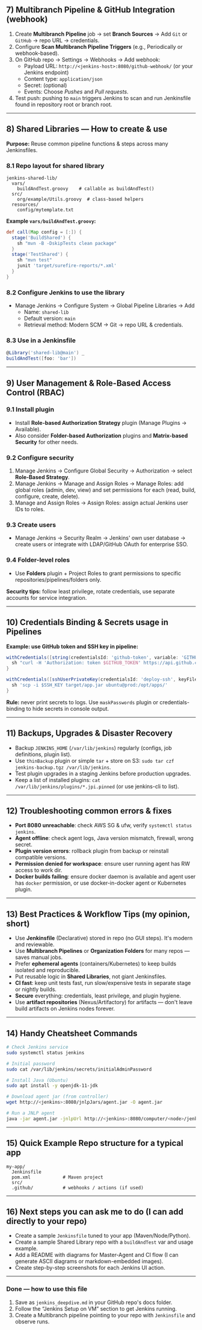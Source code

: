 ## 7) Multibranch Pipeline & GitHub Integration (webhook)
1. Create **Multibranch Pipeline** job → set **Branch Sources** → Add `Git` or `GitHub` → repo URL → credentials.
2. Configure **Scan Multibranch Pipeline Triggers** (e.g., Periodically or webhook-based).
3. On GitHub repo → Settings → Webhooks → Add webhook:
   - Payload URL: `http://<jenkins-host>:8080/github-webhook/` (or your Jenkins endpoint)
   - Content type: `application/json`
   - Secret: (optional)
   - Events: Choose *Pushes* and *Pull requests*.
4. Test push: pushing to `main` triggers Jenkins to scan and run Jenkinsfile found in repository root or branch root.

---
## 8) Shared Libraries — How to create & use
**Purpose:** Reuse common pipeline functions & steps across many Jenkinsfiles.

### 8.1 Repo layout for shared library
```
jenkins-shared-lib/
  vars/
    buildAndTest.groovy    # callable as buildAndTest()
  src/
    org/example/Utils.groovy  # class-based helpers
  resources/
    config/mytemplate.txt
```

**Example `vars/buildAndTest.groovy`:**
```groovy
def call(Map config = [:]) {
  stage('BuildShared') {
    sh "mvn -B -DskipTests clean package"
  }
  stage('TestShared') {
    sh "mvn test"
    junit 'target/surefire-reports/*.xml'
  }
}
```

### 8.2 Configure Jenkins to use the library
- Manage Jenkins → Configure System → Global Pipeline Libraries → Add
  - Name: `shared-lib`
  - Default version: `main`
  - Retrieval method: Modern SCM → Git → repo URL & credentials.

### 8.3 Use in a Jenkinsfile
```groovy
@Library('shared-lib@main') _
buildAndTest([foo: 'bar'])
```

---
## 9) User Management & Role-Based Access Control (RBAC)
### 9.1 Install plugin
- Install **Role-based Authorization Strategy** plugin (Manage Plugins → Available).
- Also consider **Folder-based Authorization** plugins and **Matrix-based Security** for other needs.

### 9.2 Configure security
1. Manage Jenkins → Configure Global Security → Authorization → select **Role-Based Strategy**.
2. Manage Jenkins → Manage and Assign Roles → Manage Roles: add global roles (admin, dev, view) and set permissions for each (read, build, configure, create, delete).
3. Manage and Assign Roles → Assign Roles: assign actual Jenkins user IDs to roles.

### 9.3 Create users
- Manage Jenkins → Security Realm → Jenkins' own user database → create users or integrate with LDAP/GitHub OAuth for enterprise SSO.

### 9.4 Folder-level roles
- Use **Folders** plugin + Project Roles to grant permissions to specific repositories/pipelines/folders only.

**Security tips:** follow least privilege, rotate credentials, use separate accounts for service integration.

---
## 10) Credentials Binding & Secrets usage in Pipelines
**Example: use GitHub token and SSH key in pipeline:**
```groovy
withCredentials([string(credentialsId: 'github-token', variable: 'GITHUB_TOKEN')]) {
  sh "curl -H 'Authorization: token $GITHUB_TOKEN' https://api.github.com/user"
}

withCredentials([sshUserPrivateKey(credentialsId: 'deploy-ssh', keyFileVariable: 'SSH_KEY')]) {
  sh 'scp -i $SSH_KEY target/app.jar ubuntu@prod:/opt/apps/'
}
```
**Rule:** never print secrets to logs. Use `maskPasswords` plugin or credentials-binding to hide secrets in console output.

---
## 11) Backups, Upgrades & Disaster Recovery
- Backup `JENKINS_HOME` (`/var/lib/jenkins`) regularly (configs, job definitions, plugin list).
- Use `thinBackup` plugin or simple `tar` + store on S3: `sudo tar czf jenkins-backup.tgz /var/lib/jenkins`.
- Test plugin upgrades in a staging Jenkins before production upgrades.
- Keep a list of installed plugins: `cat /var/lib/jenkins/plugins/*.jpi.pinned` (or use jenkins-cli to list).

---
## 12) Troubleshooting common errors & fixes
- **Port 8080 unreachable**: check AWS SG & ufw, verify `systemctl status jenkins`.
- **Agent offline**: check agent logs, Java version mismatch, firewall, wrong secret.
- **Plugin version errors**: rollback plugin from backup or reinstall compatible versions.
- **Permission denied for workspace**: ensure user running agent has RW access to work dir.
- **Docker builds failing**: ensure docker daemon is available and agent user has `docker` permission, or use docker-in-docker agent or Kubernetes plugin.

---
## 13) Best Practices & Workflow Tips (my opinion, short)
- Use **Jenkinsfile** (Declarative) stored in repo (no GUI steps). It's modern and reviewable.
- Use **Multibranch Pipelines** or **Organization Folders** for many repos — saves manual jobs.
- Prefer **ephemeral agents** (containers/Kubernetes) to keep builds isolated and reproducible.
- Put reusable logic in **Shared Libraries**, not giant Jenkinsfiles.
- **CI fast**: keep unit tests fast, run slow/expensive tests in separate stage or nightly builds.
- **Secure** everything: credentials, least privilege, and plugin hygiene.
- Use **artifact repositories** (Nexus/Artifactory) for artifacts — don't leave build artifacts on Jenkins nodes forever.

---
## 14) Handy Cheatsheet Commands
```bash
# Check Jenkins service
sudo systemctl status jenkins

# Initial password
sudo cat /var/lib/jenkins/secrets/initialAdminPassword

# Install Java (Ubuntu)
sudo apt install -y openjdk-11-jdk

# Download agent jar (from controller)
wget http://<jenkins>:8080/jnlpJars/agent.jar -O agent.jar

# Run a JNLP agent
java -jar agent.jar -jnlpUrl http://<jenkins>:8080/computer/<node>/jenkins-agent.jnlp -secret <SECRET> -workDir /home/jenkins/agent
```

---
## 15) Quick Example Repo structure for a typical app
```
my-app/
  Jenkinsfile
  pom.xml            # Maven project
  src/
  .github/           # webhooks / actions (if used)
```

---
## 16) Next steps you can ask me to do (I can add directly to your repo)
- Create a sample `Jenkinsfile` tuned to your app (Maven/Node/Python).
- Create a sample Shared Library repo with a `buildAndTest` var and usage example.
- Add a README with diagrams for Master-Agent and CI flow (I can generate ASCII diagrams or markdown-embedded images).
- Create step-by-step screenshots for each Jenkins UI action.

---
### Done — how to use this file
1. Save as `jenkins_deepdive.md` in your GitHub repo's docs folder.
2. Follow the “Jenkins Setup on VM” section to get Jenkins running.
3. Create a Multibranch pipeline pointing to your repo with `Jenkinsfile` and observe runs.
